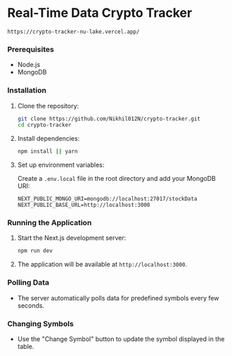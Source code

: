 # Real-Time Data Crypto Tracker

```https://crypto-tracker-nu-lake.vercel.app/```

### Prerequisites

- Node.js
- MongoDB

### Installation

1. Clone the repository:

    ```bash
    git clone https://github.com/Nikhil012N/crypto-tracker.git
    cd crypto-tracker
    ```

2. Install dependencies:

    ```bash
    npm install || yarn
    ```

3. Set up environment variables:

    Create a `.env.local` file in the root directory and add your MongoDB URI:

    ```env
    NEXT_PUBLIC_MONGO_URI=mongodb://localhost:27017/stockData
    NEXT_PUBLIC_BASE_URL=http://localhost:3000
    ```

### Running the Application

1. Start the Next.js development server:

    ```bash
    npm run dev
    ```

2. The application will be available at `http://localhost:3000`.

### Polling Data

- The server automatically polls data for predefined symbols every few seconds.

### Changing Symbols

- Use the "Change Symbol" button to update the symbol displayed in the table.



